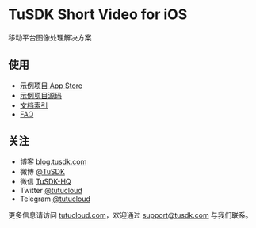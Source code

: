 # TuSDK Short Video for iOS

移动平台图像处理解决方案

## 使用

* [示例项目 App Store](https://itunes.apple.com/cn/app/id1090817814)
* [示例项目源码](https://github.com/TuSDK/TuSDK-ShortVideo-for-iOS-demo)
* [文档索引](https://tutucloud.com/docs/ios-shortvideo/get-started)
* [FAQ](https://tutucloud.com/docs/ios-shortvideo-faq/ios-faq)

## 关注


* 博客 [blog.tusdk.com](https://blog.tusdk.com/)
* 微博 [@TuSDK](https://weibo.com/tusdk)
* 微信 [TuSDK-HQ](https://tutucloud.com/img/tusdk-wechat-qrcode.png)
* Twitter [@tutucloud](https://twitter.com/tutucloud)
* Telegram [@tutucloud](https://telegram.me/tutucloud)

更多信息请访问 [tutucloud.com](https://tutucloud.com/)，欢迎通过 [support@tusdk.com](mailto:support@tusdk.com) 与我们联系。
